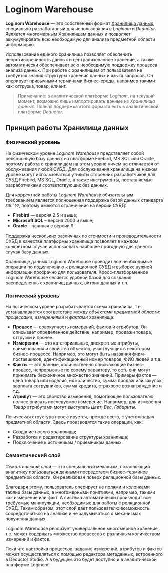 # Loginom Warehouse

**Loginom Warehouse** — это собственный формат [Хранилища данных](https://wiki.loginom.ru/articles/data-warehouse.html), специально разработанный для использования с *Loginom* и *Deductor*. Является многомерным Хранилищем данных и позволяет аккумулировать всю необходимую для анализа предметной области информацию.

Использование единого хранилища позволяет обеспечить непротиворечивость данных и централизованное хранение, а также автоматически обеспечивает всю необходимую поддержку процесса анализа данных. При работе с хранилищем от пользователя не требуется знания структуры хранения данных и языка запросов. Он оперирует привычными терминами бизнес-среды, например такими как: отгрузка, товар, клиент.

> Примечание: в аналитической платформе *Loginom*, на текущий момент, возможно лишь импортировать данные из *Хранилища данных*. Полная поддержка этого формата есть в аналитической платформе *Deductor*.

## Принцип работы Хранилища данных

### Физический уровень

На физическом уровне *Loginom Warehouse* представляет собой реляционную базу данных на платформе Firebird, MS SQL или Oracle, поэтому работа с хранилищем на этом уровне ничем не отличается от обслуживания любой СУБД. Для обслуживания хранилища на низком уровне могут использоваться утилиты сторонних разработчиков для СУБД Firebird, MS SQL, Oracle, а также инструменты, поставляемые разработчиками соответствующих баз данных.

Для корректной работы *Loginom Warehouse* обязательным требованием является полноценная поддержка базой данных стандарта *`SQL'92`*, поэтому имеются ограничения на версии СУБД:

* **Firebird** — версия 2.5 и выше;
* **Microsoft SQL** – версия 2000 и выше;
* **Oracle** – начиная с версии 9i.

Поддержка нескольких различных по стоимости и производительности СУБД в качестве платформы хранилища позволяет в каждом конкретном случае использовать наиболее пригодную для данного случая базу данных.

Хранилище данных Loginom Warehouse проводит все необходимые операции по подключению к реляционной СУБД и выборке нужной информации прозрачно для пользователя. Кросс-платформенное Loginom Warehouse является удобной базой для создания распределенных хранилищ данных, витрин данных и т.п.

### Логический уровень

На логическом уровне разрабатывается схема хранилища, т.е. устанавливается соответствие между *объектами предметной области*: *процессами*, *измерениями* и *фактами* хранилища:

* **Процесс** — совокупность измерений, фактов и атрибутов. Он описывает определенное действие, например, продажи товара, отгрузки и прочее.
* **Измерения** — это категориальные, дискретные атрибуты, наименования и свойства объектов, участвующих в некотором бизнес-процессе. Например, это могут быть названия фирм-поставщиков, идентификационный номер товаров, ФИО людей и т.д.
* **Факты** — это данные, количественно описывающие бизнес-процесс, непрерывные по своему характеру, то есть они могут принимать бесконечное множество значений. Примеры фактов — цена товара или изделия, их количество, сумма продаж или закупок, зарплата сотрудников, сумма кредита, страховое вознаграждение и т.д.
* **Атрибут** — это свойство измерения, помогающее пользователю полнее описать исследуемое измерение. Например, для измерения *Товар* атрибутами могут выступать *Цвет*, *Вес*, *Габариты*.

Логическая структура проектируется, прежде всего, с учетом задач предметной области. Здесь производятся такие операции, как:

* Создание нового хранилища;
* Разработка и редактирование структуры хранилища;
* Подключение к источникам / приемникам данных.

### Семантический слой

*Семантический слой* — это специальный механизм, позволяющий аналитику пользоваться данными посредством бизнес-терминов предметной области. Он реализован поверх реляционной базы данных.

Благодаря этому, пользователь оперирует не полями и колонками таблиц базы данных, а многомерными понятиями, например, такими как измерение или факт. А система автоматически производит все требуемые манипуляции, необходимые для работы с реляционной СУБД. Таким образом, этот слой дает пользователю возможность сосредоточиться на анализе и не задумываться о механизмах получения данных.

Loginom Warehouse реализует универсальное многомерное хранение, т.е. может содержать множество процессов с различным количеством измерений и фактов.

Пока что настройка процессов, задание измерений, атрибутов и фактов может осуществляться с помощью редактора метаданных, встроенного в Deductor Studio. А в будущем это будет доступно и в аналитической платформе Loginom!
